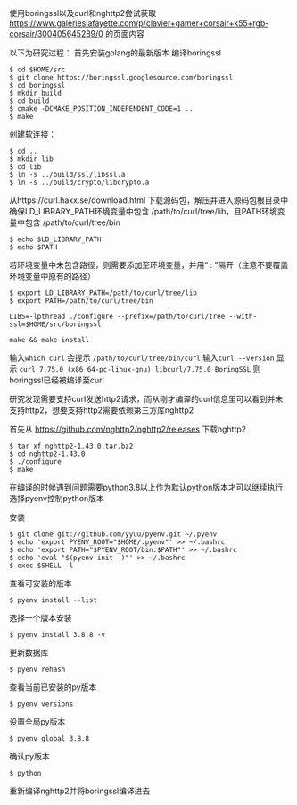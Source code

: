 使用boringssl以及curl和nghttp2尝试获取 https://www.galerieslafayette.com/p/clavier+gamer+corsair+k55+rgb-corsair/300405645289/0 的页面内容

以下为研究过程：
首先安装golang的最新版本
编译boringssl

```
$ cd $HOME/src
$ git clone https://boringssl.googlesource.com/boringssl
$ cd boringssl
$ mkdir build
$ cd build
$ cmake -DCMAKE_POSITION_INDEPENDENT_CODE=1 .. 
$ make
```

创建软连接：

```
$ cd ..
$ mkdir lib
$ cd lib
$ ln -s ../build/ssl/libssl.a
$ ln -s ../build/crypto/libcrypto.a
```

从https://curl.haxx.se/download.html 下载源码包，解压并进入源码包根目录中
确保LD_LIBRARY_PATH环境变量中包含 /path/to/curl/tree/lib，且PATH环境变量中包含 /path/to/curl/tree/bin

```
$ echo $LD_LIBRARY_PATH
$ echo $PATH
```

若环境变量中未包含路径，则需要添加至环境变量，并用“ : ”隔开（注意不要覆盖环境变量中原有的路径）

```
$ export LD_LIBRARY_PATH=/path/to/curl/tree/lib
$ export PATH=/path/to/curl/tree/bin
```

`LIBS=-lpthread ./configure --prefix=/path/to/curl/tree --with-ssl=$HOME/src/boringssl`

`make && make install`

输入`which curl` 会提示 `/path/to/curl/tree/bin/curl`
输入`curl --version` 显示 `curl 7.75.0 (x86_64-pc-linux-gnu) libcurl/7.75.0 BoringSSL` 则boringssl已经被编译至curl

研究发现需要支持curl发送http2请求，而从刚才编译的curl信息里可以看到并未支持http2，想要支持http2需要依赖第三方库nghttp2

首先从 https://github.com/nghttp2/nghttp2/releases 下载nghttp2

```
$ tar xf nghttp2-1.43.0.tar.bz2
$ cd nghttp2-1.43.0
$ ./configure
$ make
```

在编译的时候遇到问题需要python3.8以上作为默认python版本才可以继续执行
选择pyenv控制python版本

安装

```
$ git clone git://github.com/yyuu/pyenv.git ~/.pyenv
$ echo 'export PYENV_ROOT="$HOME/.pyenv"' >> ~/.bashrc
$ echo 'export PATH="$PYENV_ROOT/bin:$PATH"' >> ~/.bashrc
$ echo 'eval "$(pyenv init -)"' >> ~/.bashrc
$ exec $SHELL -l
```

查看可安装的版本

```
$ pyenv install --list
```

选择一个版本安装

```
$ pyenv install 3.8.8 -v
```

更新数据库

```
$ pyenv rehash
```

查看当前已安装的py版本

```
$ pyenv versions
```

设置全局py版本

```
$ pyenv global 3.8.8
```

确认py版本

```
$ python
```

重新编译nghttp2并将boringssl编译进去